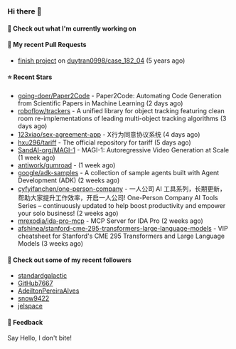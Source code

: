 ### Hi there 👋

#### 👷 Check out what I'm currently working on

#### 🔨 My recent Pull Requests

- [finish project](https://github.com/duytran0998/case_182_04/pull/1) on [duytran0998/case_182_04](https://github.com/duytran0998/case_182_04) (5 years ago)

#### ⭐ Recent Stars

- [going-doer/Paper2Code](https://github.com/going-doer/Paper2Code) - Paper2Code: Automating Code Generation from Scientific Papers in Machine Learning (2 days ago)
- [roboflow/trackers](https://github.com/roboflow/trackers) - A unified library for object tracking featuring clean room re-implementations of leading multi-object tracking algorithms (3 days ago)
- [123xiao/sex-agreement-app](https://github.com/123xiao/sex-agreement-app) - X行为同意协议系统 (4 days ago)
- [hxu296/tariff](https://github.com/hxu296/tariff) - The official repository for tariff (5 days ago)
- [SandAI-org/MAGI-1](https://github.com/SandAI-org/MAGI-1) - MAGI-1: Autoregressive Video Generation at Scale (1 week ago)
- [antiwork/gumroad](https://github.com/antiwork/gumroad) -  (1 week ago)
- [google/adk-samples](https://github.com/google/adk-samples) - A collection of sample agents built with Agent Development (ADK)  (2 weeks ago)
- [cyfyifanchen/one-person-company](https://github.com/cyfyifanchen/one-person-company) - 一人公司 AI 工具系列，长期更新，帮助大家提升工作效率，开启一人公司! One-Person Company AI Tools Series – continuously updated to help boost productivity and empower your solo business!  (2 weeks ago)
- [mrexodia/ida-pro-mcp](https://github.com/mrexodia/ida-pro-mcp) - MCP Server for IDA Pro (2 weeks ago)
- [afshinea/stanford-cme-295-transformers-large-language-models](https://github.com/afshinea/stanford-cme-295-transformers-large-language-models) - VIP cheatsheet for Stanford&#39;s CME 295 Transformers and Large Language Models (3 weeks ago)

#### 👯 Check out some of my recent followers

- [standardgalactic](https://github.com/standardgalactic)
- [GitHub7667](https://github.com/GitHub7667)
- [AdeiltonPereiraAlves](https://github.com/AdeiltonPereiraAlves)
- [snow9422](https://github.com/snow9422)
- [jelspace](https://github.com/jelspace)

#### 💬 Feedback

Say Hello, I don't bite!